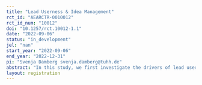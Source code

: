 ```yaml
---
title: "Lead Userness & Idea Management"
rct_id: "AEARCTR-0010012"
rct_id_num: "10012"
doi: "10.1257/rct.10012-1.1"
date: "2022-09-06"
status: "in_development"
jel: "nan"
start_year: "2022-09-06"
end_year: "2022-12-31"
pi: "Svenja Damberg svenja.damberg@tuhh.de"
abstract: "In this study, we first investigate the drivers of lead userness among employees working in the renewable energy sector, and the link to innovative work behavior. Applying an experimental design, we then use different incentives to see whether they influence the willingness to submit an idea via a company's idea management tool."
layout: registration
---
```


